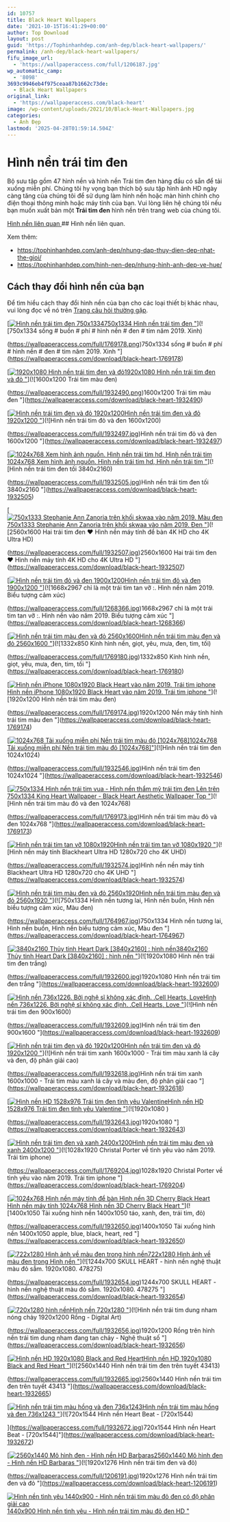 ```yaml
---
id: 10757
title: Black Heart Wallpapers
date: '2021-10-15T16:41:29+00:00'
author: Top Download
layout: post
guid: 'https://Tophinhanhdep.com/anh-dep/black-heart-wallpapers/'
permalink: /anh-dep/black-heart-wallpapers/
fifu_image_url:
  - 'https://wallpaperaccess.com/full/1206187.jpg'
wp_automatic_camp:
  - '8098'
3693c9946eb4f975ceaa87b1662c73de:
  - Black Heart Wallpapers
original_link:
  - 'https://wallpaperaccess.com/black-heart'
image: /wp-content/uploads/2021/10/Black-Heart-Wallpapers.jpg
categories:
  - Ảnh Đẹp
lastmod: '2025-04-28T01:59:14.504Z'
---
```

# Hình nền trái tim đen

Bộ sưu tập gồm 47 hình nền và hình nền Trái tim đen hàng đầu có sẵn để tải xuống miễn phí. Chúng tôi hy vọng bạn thích bộ sưu tập hình ảnh HD ngày càng tăng của chúng tôi để sử dụng làm hình nền hoặc màn hình chính cho điện thoại thông minh hoặc máy tính của bạn. Vui lòng liên hệ chúng tôi nếu bạn muốn xuất bản một **Trái tim đen** hình nền trên trang web của chúng tôi.

[Hình nền liên quan ](#related) ## Hình nền liên quan.

   
 Xem thêm:

   
- <https://tophinhanhdep.com/anh-dep/nhung-dap-thuy-dien-dep-nhat-the-gioi/>
- <https://tophinhanhdep.com/hinh-nen-dep/nhung-hinh-anh-dep-ve-hue/>

## Cách thay đổi hình nền của bạn

Để tìm hiểu cách thay đổi hình nền của bạn cho các loại thiết bị khác nhau, vui lòng đọc về nó trên [Trang câu hỏi thường gặp](https://tophinhanhdep.com/faq/).

  
[[![Hình nền trái tim đen 750x1334](https://wallpaperaccess.com/full/1206187.jpg)750x1334 Hình nền trái tim đen "](https://wallpaperaccess.com/download/black-heart-1206187)](![750x1334 sống # buồn # phí # hình nền # đen # tim năm 2019. Xinh)

(https://wallpaperaccess.com/full/1769178.png)750x1334 sống # buồn # phí # hình nền # đen # tim năm 2019. Xinh "](https://wallpaperaccess.com/download/black-heart-1769178)

[[![1920x1080 Hình nền trái tim đen và đỏ](https://wallpaperaccess.com/full/1769172.jpg)1920x1080 Hình nền trái tim đen và đỏ "](https://wallpaperaccess.com/download/black-heart-1769172)](![1600x1200 Trái tim màu đen)

(https://wallpaperaccess.com/full/1932490.png)1600x1200 Trái tim màu đen "](https://wallpaperaccess.com/download/black-heart-1932490)

[[![Hình nền trái tim đen và đỏ 1920x1200](https://wallpaperaccess.com/full/1559792.jpg)Hình nền trái tim đen và đỏ 1920x1200 "](https://wallpaperaccess.com/download/black-heart-1559792)](![Hình nền trái tim đỏ và đen 1600x1200)

(https://wallpaperaccess.com/full/1932497.jpg)Hình nền trái tim đỏ và đen 1600x1200 "](https://wallpaperaccess.com/download/black-heart-1932497)

[[![1024x768 Xem hình ảnh nguồn.  Hình nền trái tim hd, Hình nền trái tim](https://wallpaperaccess.com/full/1932502.jpg)1024x768 Xem hình ảnh nguồn. Hình nền trái tim hd, Hình nền trái tim "](https://wallpaperaccess.com/download/black-heart-1932502)](![Hình nền trái tim đen tối 3840x2160)

(https://wallpaperaccess.com/full/1932505.jpg)Hình nền trái tim đen tối 3840x2160 "](https://wallpaperaccess.com/download/black-heart-1932505)

[[![750x1333 Stephanie Ann Zanoria trên khối skwaa vào năm 2019. Màu đen](https://wallpaperaccess.com/full/1769191.jpg)750x1333 Stephanie Ann Zanoria trên khối skwaa vào năm 2019. Đen "](https://wallpaperaccess.com/download/black-heart-1769191)](![2560x1600 Hai trái tim đen ❤ Hình nền máy tính để bàn 4K HD cho 4K Ultra HD)

(https://wallpaperaccess.com/full/1932507.jpg)2560x1600 Hai trái tim đen ❤ Hình nền máy tính 4K HD cho 4K Ultra HD "](https://wallpaperaccess.com/download/black-heart-1932507)

[[![Hình nền trái tim đỏ và đen 1900x1200](https://wallpaperaccess.com/full/1932510.jpg)Hình nền trái tim đỏ và đen 1900x1200 "](https://wallpaperaccess.com/download/black-heart-1932510)](![1668x2967 chỉ là một trái tim tan vỡ :.  Hình nền năm 2019. Biểu tượng cảm xúc)

(https://wallpaperaccess.com/full/1268366.jpg)1668x2967 chỉ là một trái tim tan vỡ :. Hình nền vào năm 2019. Biểu tượng cảm xúc "](https://wallpaperaccess.com/download/black-heart-1268366)

[[![Hình nền trái tim màu đen và đỏ 2560x1600](https://wallpaperaccess.com/full/1932521.jpg)Hình nền trái tim màu đen và đỏ 2560x1600 "](https://wallpaperaccess.com/download/black-heart-1932521)](![1332x850 Kính hình nền, giọt, yêu, mưa, đen, tim, tối)

(https://wallpaperaccess.com/full/1769180.jpg)1332x850 Kính hình nền, giọt, yêu, mưa, đen, tim, tối "](https://wallpaperaccess.com/download/black-heart-1769180)

[[![Hình nền iPhone 1080x1920 Black Heart vào năm 2019. Trái tim iphone](https://wallpaperaccess.com/full/833224.png)Hình nền iPhone 1080x1920 Black Heart vào năm 2019. Trái tim iphone "](https://wallpaperaccess.com/download/black-heart-833224)](![1920x1200 Hình nền trái tim màu đen)

(https://wallpaperaccess.com/full/1769174.jpg)1920x1200 Nền máy tính hình trái tim màu đen "](https://wallpaperaccess.com/download/black-heart-1769174)

[[![1024x768 Tải xuống miễn phí Nền trái tim màu đỏ [1024x768]](https://wallpaperaccess.com/full/1932533.gif)1024x768 Tải xuống miễn phí Nền trái tim màu đỏ \[1024x768\]"](https://wallpaperaccess.com/download/black-heart-1932533)](![Hình nền trái tim đen 1024x1024)

(https://wallpaperaccess.com/full/1932546.jpg)Hình nền trái tim đen 1024x1024 "](https://wallpaperaccess.com/download/black-heart-1932546)

[[![750x1334 Hình nền trái tim vua - Hình nền thẩm mỹ trái tim đen Lên trên](https://wallpaperaccess.com/full/1932558.png)750x1334 King Heart Wallpaper - Black Heart Aesthetic Wallpaper Top "](https://wallpaperaccess.com/download/black-heart-1932558)](![Hình nền trái tim màu đỏ và đen 1024x768)

(https://wallpaperaccess.com/full/1769173.jpg)Hình nền trái tim màu đỏ và đen 1024x768 "](https://wallpaperaccess.com/download/black-heart-1769173)

[[![Hình nền trái tim tan vỡ 1080x1920](https://wallpaperaccess.com/full/1268405.jpg)Hình nền trái tim tan vỡ 1080x1920 "](https://wallpaperaccess.com/download/black-heart-1268405)](![Hình nền máy tính Blackheart Ultra HD 1280x720 cho 4K UHD)

(https://wallpaperaccess.com/full/1932574.jpg)Hình nền nền máy tính Blackheart Ultra HD 1280x720 cho 4K UHD "](https://wallpaperaccess.com/download/black-heart-1932574)

[[![Hình nền trái tim màu đen và đỏ 2560x1920](https://wallpaperaccess.com/full/1769198.jpg)Hình nền trái tim màu đen và đỏ 2560x1920 "](https://wallpaperaccess.com/download/black-heart-1769198)](![750x1334 Hình nền tương lai, Hình nền buồn, Hình nền biểu tượng cảm xúc, Màu đen)

(https://wallpaperaccess.com/full/1764967.jpg)750x1334 Hình nền tương lai, Hình nền buồn, Hình nền biểu tượng cảm xúc, Màu đen "](https://wallpaperaccess.com/download/black-heart-1764967)

[[![3840x2160 Thủy tinh Heart Dark [3840x2160] : hình nền](https://wallpaperaccess.com/full/1932598.png)3840x2160 Thủy tinh Heart Dark \[3840x2160\] : hình nền "](https://wallpaperaccess.com/download/black-heart-1932598)](![1920x1080 Hình nền trái tim đen trắng)

(https://wallpaperaccess.com/full/1932600.jpg)1920x1080 Hình nền trái tim đen trắng "](https://wallpaperaccess.com/download/black-heart-1932600)

[[![Hình nền 736x1226.  Bởi nghệ sĩ không xác định.  .Cell Hearts, Love](https://wallpaperaccess.com/full/1206188.jpg)Hình nền 736x1226. Bởi nghệ sĩ không xác định. .Cell Hearts, Love "](https://wallpaperaccess.com/download/black-heart-1206188)](![Hình nền trái tim đen 900x1600)

(https://wallpaperaccess.com/full/1932609.jpg)Hình nền trái tim đen 900x1600 "](https://wallpaperaccess.com/download/black-heart-1932609)

[[![Hình nền trái tim đen và đỏ 1920x1200](https://wallpaperaccess.com/full/1769181.jpg)Hình nền trái tim đen và đỏ 1920x1200 "](https://wallpaperaccess.com/download/black-heart-1769181)](![Hình nền trái tim xanh 1600x1000 - Trái tim màu xanh lá cây và đen, độ phân giải cao)

(https://wallpaperaccess.com/full/1932618.jpg)Hình nền trái tim xanh 1600x1000 - Trái tim màu xanh lá cây và màu đen, độ phân giải cao "](https://wallpaperaccess.com/download/black-heart-1932618)

[[![Hình nền HD 1528x976 Trái tim đen tình yêu Valentine](https://wallpaperaccess.com/full/1932620.jpg)Hình nền HD 1528x976 Trái tim đen tình yêu Valentine "](https://wallpaperaccess.com/download/black-heart-1932620)](![1920x1080 )

(https://wallpaperaccess.com/full/1932643.jpg)1920x1080 "](https://wallpaperaccess.com/download/black-heart-1932643)

[[![Hình nền trái tim đen và xanh 2400x1200](https://wallpaperaccess.com/full/1932645.jpg)Hình nền trái tim màu đen và xanh 2400x1200 "](https://wallpaperaccess.com/download/black-heart-1932645)](![1028x1920 Christal Porter về tình yêu vào năm 2019. Trái tim iphone)

(https://wallpaperaccess.com/full/1769204.jpg)1028x1920 Christal Porter về tình yêu vào năm 2019. Trái tim iphone "](https://wallpaperaccess.com/download/black-heart-1769204)

[[![1024x768 Hình nền máy tính để bàn Hình nền 3D Cherry Black Heart](https://wallpaperaccess.com/full/1932647.jpg)Hình nền máy tính 1024x768 Hình nền 3D Cherry Black Heart "](https://wallpaperaccess.com/download/black-heart-1932647)](![1400x1050 Tải xuống hình nền 1400x1050 táo, xanh, đen, trái tim, đỏ)

(https://wallpaperaccess.com/full/1932650.jpg)1400x1050 Tải xuống hình nền 1400x1050 apple, blue, black, heart, red "](https://wallpaperaccess.com/download/black-heart-1932650)

[[![722x1280 Hình ảnh về màu đen trong hình nền](https://wallpaperaccess.com/full/1932652.jpg)722x1280 Hình ảnh về màu đen trong Hình nền "](https://wallpaperaccess.com/download/black-heart-1932652)](![1244x700 SKULL HEART - hình nền nghệ thuật màu đỏ sẫm.  1920x1080.  478275)

(https://wallpaperaccess.com/full/1932654.jpg)1244x700 SKULL HEART - hình nền nghệ thuật màu đỏ sẫm. 1920x1080. 478275 "](https://wallpaperaccess.com/download/black-heart-1932654)

[[![720x1280 hình nền](https://wallpaperaccess.com/full/1662704.jpg)Hình nền 720x1280 "](https://wallpaperaccess.com/download/black-heart-1662704)](![Hình nền trái tim dung nham nóng chảy 1920x1200 Rồng - Digital Art)

(https://wallpaperaccess.com/full/1932656.jpg)1920x1200 Rồng trên hình nền trái tim dung nham đang tan chảy - Nghệ thuật số "](https://wallpaperaccess.com/download/black-heart-1932656)

[[![Hình nền HD 1920x1080 Black and Red Heart](https://wallpaperaccess.com/full/1769209.png)Hình nền HD 1920x1080 Black and Red Heart "](https://wallpaperaccess.com/download/black-heart-1769209)](![2560x1440 Hình nền trái tim đen trên tuyết 43413)

(https://wallpaperaccess.com/full/1932665.jpg)2560x1440 Hình nền trái tim đen trên tuyết 43413 "](https://wallpaperaccess.com/download/black-heart-1932665)

[[![Hình nền trái tim màu hồng và đen 736x1243](https://wallpaperaccess.com/full/1932671.jpg)Hình nền trái tim màu hồng và đen 736x1243 "](https://wallpaperaccess.com/download/black-heart-1932671)](![720x1544 Hình nền Heart Beat - [720x1544)

](https://wallpaperaccess.com/full/1932672.jpg)720x1544 Hình nền Heart Beat - \[720x1544\]"](https://wallpaperaccess.com/download/black-heart-1932672)

[[![2560x1440 Mô hình đen - Hình nền HD Barbaras](https://wallpaperaccess.com/full/1417477.jpg)2560x1440 Mô hình đen - Hình nền HD Barbaras "](https://wallpaperaccess.com/download/black-heart-1417477)](![1920x1276 Hình nền trái tim đen và đỏ)

(https://wallpaperaccess.com/full/1206191.jpg)1920x1276 Hình nền trái tim đen và đỏ "](https://wallpaperaccess.com/download/black-heart-1206191)

[![Hình nền tình yêu 1440x900 - Hình nền trái tim màu đỏ đen có độ phân giải cao](https://wallpaperaccess.com/full/1932680.jpg)1440x900 Hình nền tình yêu - Hình nền trái tim màu đỏ đen HD "](https://wallpaperaccess.com/download/black-heart-1932680)
